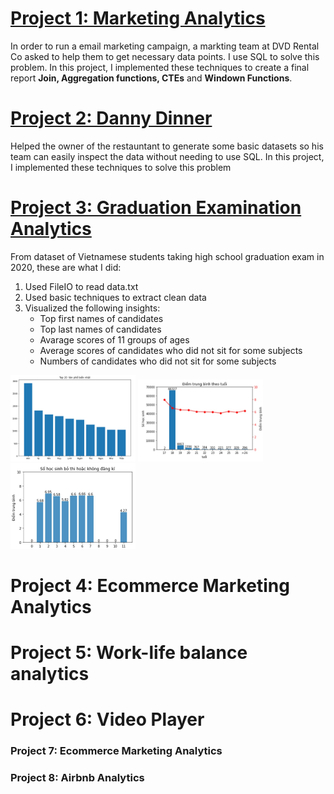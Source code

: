 # [Project 1: Marketing Analytics](https://github.com/Trisdoan/SQL_Serious_SQL/tree/main/Marketing_Analytics)

In order to run a email marketing campaign, a markting team at DVD Rental Co asked to help them to get necessary data points. I use SQL to solve this problem.
In this project, I implemented these techniques to create a final report **Join, Aggregation functions, CTEs** and **Windown Functions**.

# [Project 2: Danny Dinner](https://github.com/Trisdoan/SQL_Serious_SQL/tree/main/Danny_Dinner_Analytics)

Helped the owner of the restauntant to generate some basic datasets so his team can easily inspect the data without needing to use SQL.
In this project, I implemented these techniques to solve this problem


# [Project 3: Graduation Examination Analytics](https://github.com/Trisdoan/Graduation_Examination_Analytics)

From dataset of Vietnamese students taking high school graduation exam in 2020, these are what I did:
1. Used FileIO to read data.txt
2. Used basic techniques to extract clean data
3. Visualized the following insights:
    * Top first names of candidates
    * Top last names of candidates
    * Avarage scores of 11 groups of ages
    * Average scores of candidates who did not sit for some subjects
    * Numbers of candidates who did not sit for some subjects

<img src="images/1.jpg" width="200"/> <img src="images/2.jpg" width="200"/> <img src="images/3.jpg" width="200"/>



# Project 4: Ecommerce Marketing Analytics




# Project 5: Work-life balance analytics



# Project 6: Video Player




### Project 7: Ecommerce Marketing Analytics




### Project 8: Airbnb Analytics


